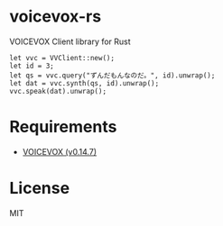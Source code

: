 voicevox-rs
===========

VOICEVOX Client library for Rust


```
let vvc = VVClient::new();
let id = 3;
let qs = vvc.query("ずんだもんなのだ。", id).unwrap();
let dat = vvc.synth(qs, id).unwrap();
vvc.speak(dat).unwrap();
```


Requirements
============

- [VOICEVOX (v0.14.7)]( https://voicevox.hiroshiba.jp/ )


License
=======

MIT

